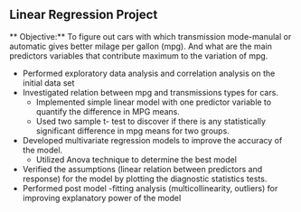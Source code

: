 ## Linear Regression Project
** Objective:** To figure out cars with which transmission mode-manulal or automatic gives better milage per gallon (mpg). And what are the main predictors variables that contribute maximum to the variation of mpg.

* Performed exploratory data analysis and correlation analysis on the initial data set	
* Investigated relation between mpg and transmissions types for cars.
   - Implemented simple linear model with one predictor variable to quantify the difference in MPG means.
   - Used two sample t- test to discover if there is any statistically significant difference in mpg means for two groups.
* Developed multivariate regression models to improve the accuracy of the model.
  - Utilized Anova technique to determine the best model
 * Verified the assumptions (linear relation between predictors and response) for the model by plotting the diagnostic statistics tests.
 * Performed post model -fitting analysis (multicollinearity, outliers) for improving explanatory power of the model

